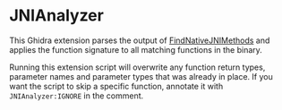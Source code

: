 # JNIAnalyzer

This Ghidra extension parses the output of
[FindNativeJNIMethods][FindNativeJNIMethods] and applies the function signature
to all matching functions in the binary.

Running this extension script will overwrite any function return types,
parameter names and parameter types that was already in place. If you want the
script to skip a specific function, annotate it with `JNIAnalyzer:IGNORE` in
the comment.

[FindNativeJNIMethods]: https://github.com/Ayrx/FindNativeJNIMethods
